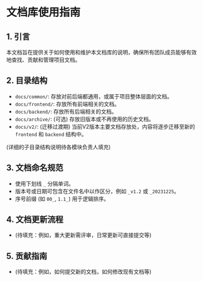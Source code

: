 # 文档库使用指南

## 1. 引言

本文档旨在提供关于如何使用和维护本文档库的说明，确保所有团队成员能够有效地查找、贡献和管理项目文档。

## 2. 目录结构

- `docs/common/`: 存放对前后端都通用，或属于项目整体层面的文档。
- `docs/frontend/`: 存放所有前端相关的文档。
- `docs/backend/`: 存放所有后端相关的文档。
- `docs/archive/`: (可选) 存放旧版本或不再使用的历史文档。
- `docs/v2/`: (迁移过渡期) 当前V2版本主要文档存放处，内容将逐步迁移至新的 `frontend` 和 `backend` 结构中。

(详细的子目录结构说明待各模块负责人填充)

## 3. 文档命名规范

- 使用下划线 `_` 分隔单词。
- 版本号或日期可包含在文件名中以作区分，例如 `_v1.2` 或 `_20231225`。
- 序号前缀 (如 `00_`, `1.1_`) 用于逻辑排序。

## 4. 文档更新流程

- (待填充：例如，重大更新需评审，日常更新可直接提交等)

## 5. 贡献指南

- (待填充：例如，如何提交新的文档，如何修改现有文档等) 